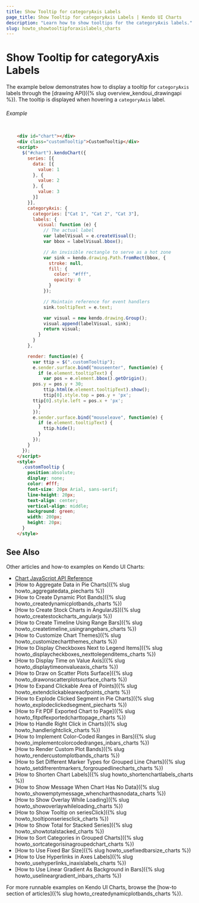 ```yaml
---
title: Show Tooltip for categoryAxis Labels
page_title: Show Tooltip for categoryAxis Labels | Kendo UI Charts
description: "Learn how to show tooltips for the categoryAxis labels."
slug: howto_showtooltipforaxislabels_charts
---
```


# Show Tooltip for categoryAxis Labels

The example below demonstrates how to display a tooltip for `categoryAxis` labels through the [drawing API]({% slug overview_kendoui_drawingapi %}). The tooltip is displayed when hovering a `categoryAxis` label.

###### Example
```html

	<div id="chart"></div>
    <div class="customTooltip">CustomTooltip</div>
    <script>
      $("#chart").kendoChart({
        series: [{
          data: [{
            value: 1
          }, {
            value: 2
          }, {
            value: 3
          }]
        }],
        categoryAxis: {
          categories: ["Cat 1", "Cat 2", "Cat 3"],
          labels: {
            visual: function (e) {
              // The actual label
              var labelVisual = e.createVisual();
              var bbox = labelVisual.bbox();

              // An invisible rectangle to serve as a hot zone
              var sink = kendo.drawing.Path.fromRect(bbox, {
                stroke: null,
                fill: {
                  color: "#fff",
                  opacity: 0
                }
              });

              // Maintain reference for event handlers              
              sink.tooltipText = e.text;

              var visual = new kendo.drawing.Group();
              visual.append(labelVisual, sink);    
              return visual;
            }
          }
        },

        render: function(e) {
          var ttip = $(".customTooltip");
          e.sender.surface.bind("mouseenter", function(e) {
            if (e.element.tooltipText) {
              var pos = e.element.bbox().getOrigin();
	      pos.y = pos.y + 30;
              ttip.html(e.element.tooltipText).show();
              ttip[0].style.top = pos.y + 'px';
	      ttip[0].style.left = pos.x + 'px';
            }
          });
          e.sender.surface.bind("mouseleave", function(e) {
            if (e.element.tooltipText) {
              ttip.hide();
            }
          });
        }
      });
    </script>
	<style>
      .customTooltip {
      	position:absolute;
        display: none;
        color: #fff;
        font-size: 20px Arial, sans-serif;
        line-height: 20px;
        text-align: center;
        vertical-align: middle;
        background: green;
        width: 200px;
        height: 20px;
      }
    </style>
```

## See Also

Other articles and how-to examples on Kendo UI Charts:

* [Chart JavaScript API Reference](/api/javascript/dataviz/ui/chart)
* [How to Aggregate Data in Pie Charts]({% slug howto_aggregatedata_piecharts %})
* [How to Create Dynamic Plot Bands]({% slug howto_createdynamicplotbands_charts %})
* [How to Create Stock Charts in AngularJS]({% slug howto_createstockcharts_angularjs %})
* [How to Create Timeline Using Range Bars]({% slug howto_createtimeline_usingrangebars_charts %})
* [How to Customize Chart Themes]({% slug howto_customizechartthemes_charts %})
* [How to Display Checkboxes Next to Legend Items]({% slug howto_displaycheckboxes_nexttolegenditems_charts %})
* [How to Display Time on Value Axis]({% slug howto_displaytimeonvalueaxis_charts %})
* [How to Draw on Scatter Plots Surface]({% slug howto_drawonscatterplotssurface_charts %})
* [How to Expand Clickable Area of Points]({% slug howto_extendclickableareaofpoints_charts %})
* [How to Explode Clicked Segment in Pie Charts]({% slug howto_explodeclickedsegment_piecharts %})
* [How to Fit PDF Exported Chart to Page]({% slug howto_fitpdfexportedcharttopage_charts %})
* [How to Handle Right Click in Charts]({% slug howto_handlerightclick_charts %})
* [How to Implement Color-Coded Ranges in Bars]({% slug howto_implementcolorcodedranges_inbars_charts %})
* [How to Render Custom Plot Bands]({% slug howto_rendercustomplotbands_charts %})
* [How to Set Different Marker Types for Grouped Line Charts]({% slug howto_setdifrerentmarkers_forgroupedlinecharts_charts %})
* [How to Shorten Chart Labels]({% slug howto_shortenchartlabels_charts %})
* [How to Show Message When Chart Has No Data]({% slug howto_showemptymessage_whencharthasnodata_charts %})
* [How to Show Overlay While Loading]({% slug howto_showoverlaywhileloading_charts %})
* [How to Show Tooltip on seriesClick]({% slug howto_tooltiponseriesclick_charts %})
* [How to Show Total for Stacked Series]({% slug howto_showtotalstacked_charts %})
* [How to Sort Categories in Grouped Charts]({% slug howto_sortcategorisinagroupedchart_charts %})
* [How to Use Fixed Bar Size]({% slug howto_usefixedbarsize_charts %})
* [How to Use Hyperlinks in Axes Labels]({% slug howto_usehyperlinks_inaxislabels_charts %})
* [How to Use Linear Gradient As Background in Bars]({% slug howto_uselineargradient_inbars_charts %})

For more runnable examples on Kendo UI Charts, browse the [how-to section of articles]({% slug howto_createdynamicplotbands_charts %}).
